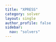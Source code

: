 ```yaml
---
title: "XPRESS"
category: solver
layout: single
author_profile: false
sidebar:
  nav: "solvers"
---
```

